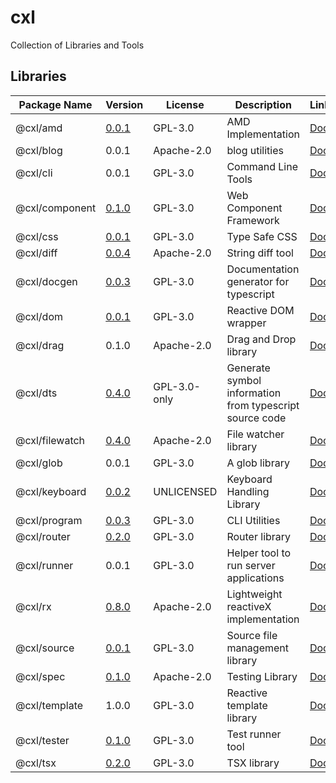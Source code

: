 # cxl

Collection of Libraries and Tools

## Libraries

| Package Name   | Version | License | Description                          | Links                                          |
| -------------- | ------- | ------- | ------------------------------------ | ---------------------------------------------- |
| @cxl/amd             | [0.0.1](https://npmjs.com/package/@cxl/amd/v/0.0.1) | GPL-3.0    | AMD Implementation | [Docs](https://cxlio.github.io/cxl/amd/0.0.1) |
| @cxl/blog            | 0.0.1 | Apache-2.0 | blog utilities | [Docs](https://cxlio.github.io/cxl/blog/0.0.1) |
| @cxl/cli             | 0.0.1 | GPL-3.0    | Command Line Tools | [Docs](https://cxlio.github.io/cxl/cli/0.0.1) |
| @cxl/component       | [0.1.0](https://npmjs.com/package/@cxl/component/v/0.1.0) | GPL-3.0    | Web Component Framework | [Docs](https://cxlio.github.io/cxl/component/0.2.0) |
| @cxl/css             | [0.0.1](https://npmjs.com/package/@cxl/css/v/0.0.1) | GPL-3.0    | Type Safe CSS | [Docs](https://cxlio.github.io/cxl/css/0.0.2) |
| @cxl/diff            | [0.0.4](https://npmjs.com/package/@cxl/diff/v/0.0.4) | Apache-2.0 | String diff tool | [Docs](https://cxlio.github.io/cxl/diff/0.0.5) |
| @cxl/docgen          | [0.0.3](https://npmjs.com/package/@cxl/docgen/v/0.0.3) | GPL-3.0    | Documentation generator for typescript | [Docs](https://cxlio.github.io/cxl/docgen/0.0.3) |
| @cxl/dom             | [0.0.1](https://npmjs.com/package/@cxl/dom/v/0.0.1) | GPL-3.0    | Reactive DOM wrapper | [Docs](https://cxlio.github.io/cxl/dom/0.0.2) |
| @cxl/drag            | 0.1.0 | Apache-2.0 | Drag and Drop library | [Docs](https://cxlio.github.io/cxl/drag/0.1.0) |
| @cxl/dts             | [0.4.0](https://npmjs.com/package/@cxl/dts/v/0.4.0) | GPL-3.0-only | Generate symbol information from typescript source code | [Docs](https://cxlio.github.io/cxl/dts/0.4.0) |
| @cxl/filewatch       | [0.4.0](https://npmjs.com/package/@cxl/filewatch/v/0.4.0) | Apache-2.0 | File watcher library | [Docs](https://cxlio.github.io/cxl/filewatch/0.5.0) |
| @cxl/glob            | 0.0.1 | GPL-3.0    | A glob library | [Docs](https://cxlio.github.io/cxl/glob/0.0.1) |
| @cxl/keyboard        | [0.0.2](https://npmjs.com/package/@cxl/keyboard/v/0.0.2) | UNLICENSED | Keyboard Handling Library | [Docs](https://cxlio.github.io/cxl/keyboard/0.1.0) |
| @cxl/program         | [0.0.3](https://npmjs.com/package/@cxl/program/v/0.0.3) | GPL-3.0    | CLI Utilities | [Docs](https://cxlio.github.io/cxl/program/0.0.3) |
| @cxl/router          | [0.2.0](https://npmjs.com/package/@cxl/router/v/0.2.0) | GPL-3.0    | Router library | [Docs](https://cxlio.github.io/cxl/router/0.3.0) |
| @cxl/runner          | 0.0.1 | GPL-3.0    | Helper tool to run server applications | [Docs](https://cxlio.github.io/cxl/runner/0.0.1) |
| @cxl/rx              | [0.8.0](https://npmjs.com/package/@cxl/rx/v/0.8.0) | Apache-2.0 | Lightweight reactiveX implementation | [Docs](https://cxlio.github.io/cxl/rx/0.8.0) |
| @cxl/source          | [0.0.1](https://npmjs.com/package/@cxl/source/v/0.0.1) | GPL-3.0    | Source file management library | [Docs](https://cxlio.github.io/cxl/source/0.0.2) |
| @cxl/spec            | [0.1.0](https://npmjs.com/package/@cxl/spec/v/0.1.0) | Apache-2.0 | Testing Library | [Docs](https://cxlio.github.io/cxl/spec/0.2.0) |
| @cxl/template        | 1.0.0 | GPL-3.0    | Reactive template library | [Docs](https://cxlio.github.io/cxl/template/1.0.0) |
| @cxl/tester          | [0.1.0](https://npmjs.com/package/@cxl/tester/v/0.1.0) | GPL-3.0    | Test runner tool | [Docs](https://cxlio.github.io/cxl/tester/0.1.0) |
| @cxl/tsx             | [0.2.0](https://npmjs.com/package/@cxl/tsx/v/0.2.0) | GPL-3.0    | TSX library | [Docs](https://cxlio.github.io/cxl/tsx/0.3.0) |
